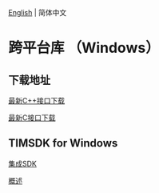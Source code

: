 [English](./README.md) | 简体中文

# 跨平台库 （Windows）

## 下载地址

[最新C++接口下载](https://im.sdk.cloud.tencent.cn/download/plus/6.7.3184/cross_platform/ImSDK_Windows_CPP_6.7.3184.zip)

[最新C接口下载](https://im.sdk.cloud.tencent.cn/download/plus/6.7.3184/cross_platform/ImSDK_Windows_C_6.7.3184.zip)

## TIMSDK for Windows 

[集成SDK](https://cloud.tencent.com/document/product/269/33489)

[概述](https://cloud.tencent.com/document/product/269/33490)
